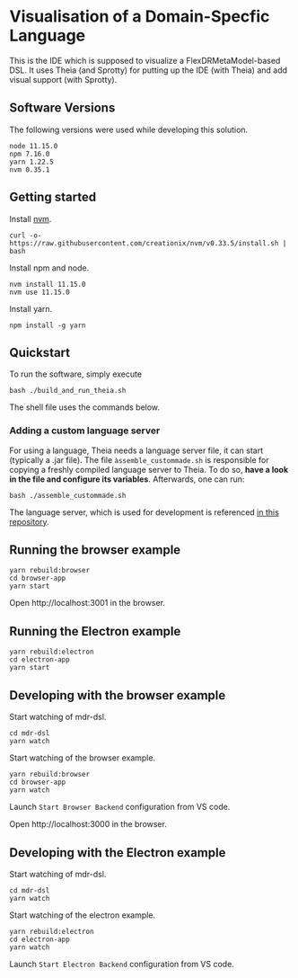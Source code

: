 # Visualisation of a Domain-Specfic Language
This is the IDE which is supposed to visualize a FlexDRMetaModel-based DSL. It uses Theia (and Sprotty)
for putting up the IDE (with Theia) and add visual support (with Sprotty).

## Software Versions
The following versions were used while developing this solution.
```
node 11.15.0
npm 7.16.0
yarn 1.22.5
nvm 0.35.1
```

## Getting started

Install [nvm](https://github.com/creationix/nvm#install-script).

    curl -o- https://raw.githubusercontent.com/creationix/nvm/v0.33.5/install.sh | bash

Install npm and node.

    nvm install 11.15.0
    nvm use 11.15.0

Install yarn.

    npm install -g yarn

## Quickstart
To run the software, simply execute
```shell
bash ./build_and_run_theia.sh
```
The shell file uses the commands below.

### Adding a custom language server
For using a language, Theia needs a language server file, it can start (typically a .jar file). The file `àssemble_custommade.sh` is
responsible for copying a freshly compiled language server to Theia. To do so, **have a look in the file and
configure its variables**. Afterwards, one can run:
```shell
bash ./assemble_custommade.sh
```
The language server, which is used for development is referenced [in this repository](https://github.com/rrcomtech/Visualization_of_DSL_Families).

## Running the browser example

    yarn rebuild:browser
    cd browser-app
    yarn start

Open http://localhost:3001 in the browser.

## Running the Electron example

    yarn rebuild:electron
    cd electron-app
    yarn start

## Developing with the browser example

Start watching of mdr-dsl.

    cd mdr-dsl
    yarn watch

Start watching of the browser example.

    yarn rebuild:browser
    cd browser-app
    yarn watch

Launch `Start Browser Backend` configuration from VS code.

Open http://localhost:3000 in the browser.

## Developing with the Electron example

Start watching of mdr-dsl.

    cd mdr-dsl
    yarn watch

Start watching of the electron example.

    yarn rebuild:electron
    cd electron-app
    yarn watch

Launch `Start Electron Backend` configuration from VS code.
